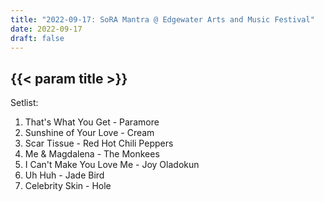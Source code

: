 ```yaml
---
title: "2022-09-17: SoRA Mantra @ Edgewater Arts and Music Festival"
date: 2022-09-17
draft: false
---
```


## {{< param title >}}

Setlist:
1. That's What You Get - Paramore
2. Sunshine of Your Love - Cream
3. Scar Tissue - Red Hot Chili Peppers
4. Me & Magdalena - The Monkees
5. I Can't Make You Love Me - Joy Oladokun
6. Uh Huh - Jade Bird
7. Celebrity Skin - Hole
